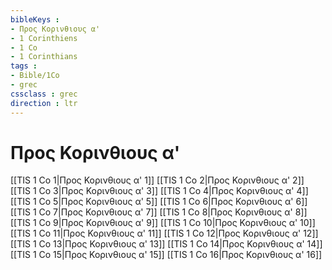 ```yaml
---
bibleKeys : 
- Προς Κορινθιους α'
- 1 Corinthiens
- 1 Co
- 1 Corinthians
tags : 
- Bible/1Co
- grec
cssclass : grec
direction : ltr
---
```


# Προς Κορινθιους α'

[[TIS 1 Co 1|Προς Κορινθιους α' 1]]
[[TIS 1 Co 2|Προς Κορινθιους α' 2]]
[[TIS 1 Co 3|Προς Κορινθιους α' 3]]
[[TIS 1 Co 4|Προς Κορινθιους α' 4]]
[[TIS 1 Co 5|Προς Κορινθιους α' 5]]
[[TIS 1 Co 6|Προς Κορινθιους α' 6]]
[[TIS 1 Co 7|Προς Κορινθιους α' 7]]
[[TIS 1 Co 8|Προς Κορινθιους α' 8]]
[[TIS 1 Co 9|Προς Κορινθιους α' 9]]
[[TIS 1 Co 10|Προς Κορινθιους α' 10]]
[[TIS 1 Co 11|Προς Κορινθιους α' 11]]
[[TIS 1 Co 12|Προς Κορινθιους α' 12]]
[[TIS 1 Co 13|Προς Κορινθιους α' 13]]
[[TIS 1 Co 14|Προς Κορινθιους α' 14]]
[[TIS 1 Co 15|Προς Κορινθιους α' 15]]
[[TIS 1 Co 16|Προς Κορινθιους α' 16]]
